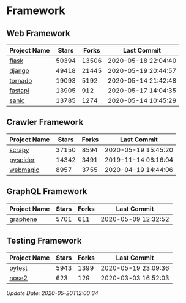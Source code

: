 # Framework

## Web Framework

| Project Name | Stars | Forks | Last Commit |
| ------------ | ----- | ----- | ----------- |
| [flask](https://github.com/pallets/flask) | 50394 | 13506 | 2020-05-18 22:04:40 |
| [django](https://github.com/django/django) | 49418 | 21445 | 2020-05-19 20:44:57 |
| [tornado](https://github.com/tornadoweb/tornado) | 19093 | 5192 | 2020-05-14 21:42:48 |
| [fastapi](https://github.com/tiangolo/fastapi) | 13905 | 912 | 2020-05-17 14:04:35 |
| [sanic](https://github.com/huge-success/sanic) | 13785 | 1274 | 2020-05-14 10:45:29 |

## Crawler Framework

| Project Name | Stars | Forks | Last Commit |
| ------------ | ----- | ----- | ----------- |
| [scrapy](https://github.com/scrapy/scrapy) | 37150 | 8594 | 2020-05-19 15:45:20 |
| [pyspider](https://github.com/binux/pyspider) | 14342 | 3491 | 2019-11-14 06:16:04 |
| [webmagic](https://github.com/code4craft/webmagic) | 8957 | 3755 | 2020-04-19 14:44:06 |

## GraphQL Framework

| Project Name | Stars | Forks | Last Commit |
| ------------ | ----- | ----- | ----------- |
| [graphene](https://github.com/graphql-python/graphene) | 5701 | 611 | 2020-05-09 12:32:52 |

## Testing Framework

| Project Name | Stars | Forks | Last Commit |
| ------------ | ----- | ----- | ----------- |
| [pytest](https://github.com/pytest-dev/pytest) | 5943 | 1399 | 2020-05-19 23:09:36 |
| [nose2](https://github.com/nose-devs/nose2) | 623 | 129 | 2020-03-03 16:52:03 |

*Update Date: 2020-05-20T12:00:34*